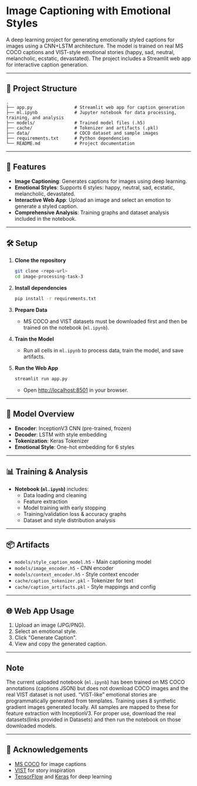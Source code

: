 # Image Captioning with Emotional Styles

A deep learning project for generating emotionally styled captions for images using a CNN+LSTM architecture. The model is trained on real MS COCO captions and VIST-style emotional stories (happy, sad, neutral, melancholic, ecstatic, devastated). The project includes a Streamlit web app for interactive caption generation.

---

## 📂 Project Structure

```
.
├── app.py                # Streamlit web app for caption generation
├── ml.ipynb              # Jupyter notebook for data processing, training, and analysis
├── models/               # Trained model files (.h5)
├── cache/                # Tokenizer and artifacts (.pkl)
├── data/                 # COCO dataset and sample images
├── requirements.txt      # Python dependencies
└── README.md             # Project documentation
```

---

## 🚀 Features

- **Image Captioning**: Generates captions for images using deep learning.
- **Emotional Styles**: Supports 6 styles: happy, neutral, sad, ecstatic, melancholic, devastated.
- **Interactive Web App**: Upload an image and select an emotion to generate a styled caption.
- **Comprehensive Analysis**: Training graphs and dataset analysis included in the notebook.

---

## 🛠️ Setup

1. **Clone the repository**
    ```bash
    git clone <repo-url>
    cd image-processing-task-3
    ```

2. **Install dependencies**
    ```bash
    pip install -r requirements.txt
    ```

3. **Prepare Data**
    - MS COCO and VIST datasets must be downloaded first and then be trained on the notebook (`ml.ipynb`).

4. **Train the Model**
    - Run all cells in `ml.ipynb` to process data, train the model, and save artifacts.

5. **Run the Web App**
    ```bash
    streamlit run app.py
    ```
    - Open [http://localhost:8501](http://localhost:8501) in your browser.

---

## 🧠 Model Overview

- **Encoder**: InceptionV3 CNN (pre-trained, frozen)
- **Decoder**: LSTM with style embedding
- **Tokenization**: Keras Tokenizer
- **Emotional Style**: One-hot embedding for 6 styles

---

## 📊 Training & Analysis

- **Notebook (`ml.ipynb`)** includes:
    - Data loading and cleaning
    - Feature extraction
    - Model training with early stopping
    - Training/validation loss & accuracy graphs
    - Dataset and style distribution analysis

---

## 📦 Artifacts

- `models/style_caption_model.h5` - Main captioning model
- `models/image_encoder.h5` - CNN encoder
- `models/context_encoder.h5` - Style context encoder
- `cache/caption_tokenizer.pkl` - Tokenizer for text
- `cache/caption_artifacts.pkl` - Style mappings and config

---

## 🌐 Web App Usage

1. Upload an image (JPG/PNG).
2. Select an emotional style.
3. Click "Generate Caption".
4. View and copy the generated caption.

---

## Note

The current uploaded notebook (`ml.ipynb`) has been trained on MS COCO annotations (captions JSON) but does not download COCO images and the real VIST dataset is not used. “VIST-like” emotional stories are programmatically generated from templates. Training uses 8 synthetic gradient images generated locally. All samples are mapped to these for feature extraction with InceptionV3. For proper use, download the real datasets(links provided in Datasets) and then run the notebook on those downloaded models.

---

## 🤝 Acknowledgements

- [MS COCO](https://cocodataset.org/) for image captions
- [VIST](https://visionandlanguage.net/VIST/) for story inspiration
- [TensorFlow](https://www.tensorflow.org/) and [Keras](https://keras.io/) for deep learning

